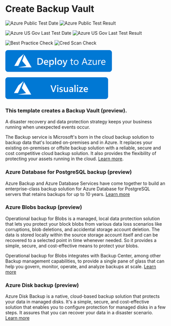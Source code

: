 # Create Backup Vault 

![Azure Public Test Date](https://azurequickstartsservice.blob.core.windows.net/badges/quickstarts/microsoft.dataprotection/101-backup-vault-basic/PublicLastTestDate.svg)
![Azure Public Test Result](https://azurequickstartsservice.blob.core.windows.net/badges/quickstarts/microsoft.dataprotection/101-backup-vault-basic/PublicDeployment.svg)

![Azure US Gov Last Test Date](https://azurequickstartsservice.blob.core.windows.net/badges/quickstarts/microsoft.dataprotection/101-backup-vault-basic/FairfaxLastTestDate.svg)
![Azure US Gov Last Test Result](https://azurequickstartsservice.blob.core.windows.net/badges/quickstarts/microsoft.dataprotection/101-backup-vault-basic/FairfaxDeployment.svg)

![Best Practice Check](https://azurequickstartsservice.blob.core.windows.net/badges/quickstarts/microsoft.dataprotection/101-backup-vault-basic/BestPracticeResult.svg)
![Cred Scan Check](https://azurequickstartsservice.blob.core.windows.net/badges/quickstarts/microsoft.dataprotection/101-backup-vault-basic/CredScanResult.svg)

[![Deploy To Azure](https://raw.githubusercontent.com/Azure/azure-quickstart-templates/master/1-CONTRIBUTION-GUIDE/images/deploytoazure.svg?sanitize=true)](https://portal.azure.com/#create/Microsoft.Template/uri/https%3A%2F%2Fraw.githubusercontent.com%2FAzure%2Fazure-quickstart-templates%2Fmaster%2Fquickstarts%2Fmicrosoft.dataprotection%2F101-backup-vault-basic%2Fazuredeploy.json)

[![Visualize](https://raw.githubusercontent.com/Azure/azure-quickstart-templates/master/1-CONTRIBUTION-GUIDE/images/visualizebutton.svg?sanitize=true)](http://armviz.io/#/?load=https%3A%2F%2Fraw.githubusercontent.com%2FAzure%2Fazure-quickstart-templates%2Fmaster%2Fquickstarts%2Fmicrosoft.dataprotection%2F101-backup-vault-basic%2Fazuredeploy.json)

### This template creates a Backup Vault (preview).

A disaster recovery and data protection strategy keeps your business running when unexpected events occur.

The Backup service is Microsoft's born in the cloud backup solution to backup data that's located on-premises and in Azure. It replaces your existing on-premises or offsite backup solution with a reliable, secure and cost competitive cloud backup solution. It also provides the flexibility of protecting your assets running in the cloud. [Learn more](http://aka.ms/backup-learn-more/).

### Azure Database for PostgreSQL backup (preview)

Azure Backup and Azure Database Services have come together to build an enterprise-class backup solution for Azure Database for PostgreSQL servers that retains backups for up to 10 years. [Learn more](https://docs.microsoft.com/en-us/azure/backup/backup-azure-database-postgresql)

### Azure Blobs backup (preview)

Operational backup for Blobs is a managed, local data protection solution that lets you protect your block blobs from various data loss scenarios like corruptions, blob deletions, and accidental storage account deletion. The data is stored locally within the source storage account itself and can be recovered to a selected point in time whenever needed. So it provides a simple, secure, and cost-effective means to protect your blobs.

Operational backup for Blobs integrates with Backup Center, among other Backup management capabilities, to provide a single pane of glass that can help you govern, monitor, operate, and analyze backups at scale. [Learn more](https://docs.microsoft.com/en-us/azure/backup/blob-backup-overview)


### Azure Disk backup (preview)

Azure Disk Backup is a native, cloud-based backup solution that protects your data in managed disks. It's a simple, secure, and cost-effective solution that enables you to configure protection for managed disks in a few steps. It assures that you can recover your data in a disaster scenario. [Learn more](https://docs.microsoft.com/en-us/azure/backup/disk-backup-overview)

